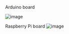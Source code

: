 Arduino board

![image](https://github.com/user-attachments/assets/faff7301-1741-49a4-a734-9bcdf1695f9f)

Raspberry Pi board
![image](https://github.com/user-attachments/assets/cefa25c6-671b-4ff7-8d4f-b0d7f39d0860)
